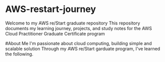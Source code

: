 # AWS-restart-journey
Welcome to my AWS re/Start graduate repository
This repository documents my learning journey, projects, and study notes for the AWS Cloud Practitioner Graduate Certificate program

#About Me
I'm passionate about cloud computing, building simple and scalable solution
Through my AWS re/Start garduate program, I've learned the following.


